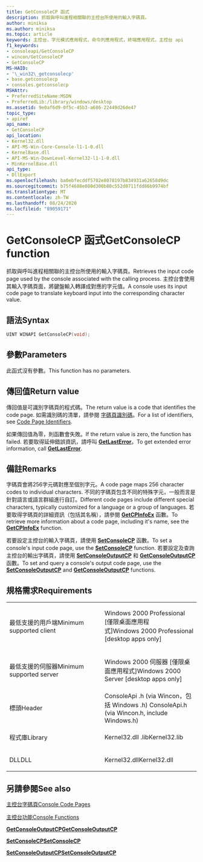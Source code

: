 ```yaml
---
title: GetConsoleCP 函式
description: 抓取與呼叫進程相關聯的主控台所使用的輸入字碼頁。
author: miniksa
ms.author: miniksa
ms.topic: article
keywords: 主控台，字元模式應用程式，命令列應用程式，終端應用程式，主控台 api
f1_keywords:
- consoleapi/GetConsoleCP
- wincon/GetConsoleCP
- GetConsoleCP
MS-HAID:
- '\_win32\_getconsolecp'
- base.getconsolecp
- consoles.getconsolecp
MSHAttr:
- PreferredSiteName:MSDN
- PreferredLib:/library/windows/desktop
ms.assetid: 9e0af6d9-0f5c-45b3-a686-22449d26de47
topic_type:
- apiref
api_name:
- GetConsoleCP
api_location:
- Kernel32.dll
- API-MS-Win-Core-Console-l1-1-0.dll
- KernelBase.dll
- API-MS-Win-DownLevel-Kernel32-l1-1-0.dll
- MinKernelBase.dll
api_type:
- DllExport
ms.openlocfilehash: ba0ebfecddf5702e8078197b834931a62658d9dc
ms.sourcegitcommit: b75f4688e080d300b80c552d0711fdd86b9974bf
ms.translationtype: MT
ms.contentlocale: zh-TW
ms.lasthandoff: 08/24/2020
ms.locfileid: "89059171"
---
```

# <a name="getconsolecp-function"></a><span data-ttu-id="d3fbf-104">GetConsoleCP 函式</span><span class="sxs-lookup"><span data-stu-id="d3fbf-104">GetConsoleCP function</span></span>


<span data-ttu-id="d3fbf-105">抓取與呼叫進程相關聯的主控台所使用的輸入字碼頁。</span><span class="sxs-lookup"><span data-stu-id="d3fbf-105">Retrieves the input code page used by the console associated with the calling process.</span></span> <span data-ttu-id="d3fbf-106">主控台會使用其輸入字碼頁面，將鍵盤輸入轉譯成對應的字元值。</span><span class="sxs-lookup"><span data-stu-id="d3fbf-106">A console uses its input code page to translate keyboard input into the corresponding character value.</span></span>

<a name="syntax"></a><span data-ttu-id="d3fbf-107">語法</span><span class="sxs-lookup"><span data-stu-id="d3fbf-107">Syntax</span></span>
------

```C
UINT WINAPI GetConsoleCP(void);
```

<a name="parameters"></a><span data-ttu-id="d3fbf-108">參數</span><span class="sxs-lookup"><span data-stu-id="d3fbf-108">Parameters</span></span>
----------

<span data-ttu-id="d3fbf-109">此函式沒有參數。</span><span class="sxs-lookup"><span data-stu-id="d3fbf-109">This function has no parameters.</span></span>

<a name="return-value"></a><span data-ttu-id="d3fbf-110">傳回值</span><span class="sxs-lookup"><span data-stu-id="d3fbf-110">Return value</span></span>
------------

<span data-ttu-id="d3fbf-111">傳回值是可識別字碼頁的程式碼。</span><span class="sxs-lookup"><span data-stu-id="d3fbf-111">The return value is a code that identifies the code page.</span></span> <span data-ttu-id="d3fbf-112">如需識別碼的清單，請參閱 [字碼頁識別碼](https://msdn.microsoft.com/library/windows/desktop/dd317756)。</span><span class="sxs-lookup"><span data-stu-id="d3fbf-112">For a list of identifiers, see [Code Page Identifiers](https://msdn.microsoft.com/library/windows/desktop/dd317756).</span></span>

<span data-ttu-id="d3fbf-113">如果傳回值為零，則函數會失敗。</span><span class="sxs-lookup"><span data-stu-id="d3fbf-113">If the return value is zero, the function has failed.</span></span> <span data-ttu-id="d3fbf-114">若要取得延伸錯誤資訊，請呼叫 [**GetLastError**](https://msdn.microsoft.com/library/windows/desktop/ms679360)。</span><span class="sxs-lookup"><span data-stu-id="d3fbf-114">To get extended error information, call [**GetLastError**](https://msdn.microsoft.com/library/windows/desktop/ms679360).</span></span>

<a name="remarks"></a><span data-ttu-id="d3fbf-115">備註</span><span class="sxs-lookup"><span data-stu-id="d3fbf-115">Remarks</span></span>
-------

<span data-ttu-id="d3fbf-116">字碼頁會將256字元碼對應至個別字元。</span><span class="sxs-lookup"><span data-stu-id="d3fbf-116">A code page maps 256 character codes to individual characters.</span></span> <span data-ttu-id="d3fbf-117">不同的字碼頁包含不同的特殊字元，一般而言是針對語言或語言群組進行自訂。</span><span class="sxs-lookup"><span data-stu-id="d3fbf-117">Different code pages include different special characters, typically customized for a language or a group of languages.</span></span> <span data-ttu-id="d3fbf-118">若要取得字碼頁的詳細資訊（包括其名稱），請參閱 [**GetCPInfoEx**](https://msdn.microsoft.com/library/windows/desktop/dd318081) 函數。</span><span class="sxs-lookup"><span data-stu-id="d3fbf-118">To retrieve more information about a code page, including it's name, see the [**GetCPInfoEx**](https://msdn.microsoft.com/library/windows/desktop/dd318081) function.</span></span>

<span data-ttu-id="d3fbf-119">若要設定主控台的輸入字碼頁，請使用 [**SetConsoleCP**](setconsolecp.md) 函數。</span><span class="sxs-lookup"><span data-stu-id="d3fbf-119">To set a console's input code page, use the [**SetConsoleCP**](setconsolecp.md) function.</span></span> <span data-ttu-id="d3fbf-120">若要設定及查詢主控台的輸出字碼頁，請使用 [**SetConsoleOutputCP**](setconsoleoutputcp.md) 和 [**GetConsoleOutputCP**](getconsoleoutputcp.md) 函數。</span><span class="sxs-lookup"><span data-stu-id="d3fbf-120">To set and query a console's output code page, use the [**SetConsoleOutputCP**](setconsoleoutputcp.md) and [**GetConsoleOutputCP**](getconsoleoutputcp.md) functions.</span></span>

<a name="requirements"></a><span data-ttu-id="d3fbf-121">規格需求</span><span class="sxs-lookup"><span data-stu-id="d3fbf-121">Requirements</span></span>
------------

<table>
<colgroup>
<col width="50%" />
<col width="50%" />
</colgroup>
<tbody>
<tr class="odd">
<td><p><span data-ttu-id="d3fbf-122">最低支援的用戶端</span><span class="sxs-lookup"><span data-stu-id="d3fbf-122">Minimum supported client</span></span></p></td>
<td><p><span data-ttu-id="d3fbf-123">Windows 2000 Professional [僅限桌面應用程式]</span><span class="sxs-lookup"><span data-stu-id="d3fbf-123">Windows 2000 Professional [desktop apps only]</span></span></p></td>
</tr>
<tr class="even">
<td><p><span data-ttu-id="d3fbf-124">最低支援的伺服器</span><span class="sxs-lookup"><span data-stu-id="d3fbf-124">Minimum supported server</span></span></p></td>
<td><p><span data-ttu-id="d3fbf-125">Windows 2000 伺服器 [僅限桌面應用程式]</span><span class="sxs-lookup"><span data-stu-id="d3fbf-125">Windows 2000 Server [desktop apps only]</span></span></p></td>
</tr>
<tr class="odd">
<td><p><span data-ttu-id="d3fbf-126">標頭</span><span class="sxs-lookup"><span data-stu-id="d3fbf-126">Header</span></span></p></td>
<td><span data-ttu-id="d3fbf-127">ConsoleApi .h (via Wincon，包括 Windows .h) </span><span class="sxs-lookup"><span data-stu-id="d3fbf-127">ConsoleApi.h (via Wincon.h, include Windows.h)</span></span></td>
</tr>
<tr class="even">
<td><p><span data-ttu-id="d3fbf-128">程式庫</span><span class="sxs-lookup"><span data-stu-id="d3fbf-128">Library</span></span></p></td>
<td><span data-ttu-id="d3fbf-129">Kernel32.dll .lib</span><span class="sxs-lookup"><span data-stu-id="d3fbf-129">Kernel32.lib</span></span></td>
</tr>
<tr class="odd">
<td><p><span data-ttu-id="d3fbf-130">DLL</span><span class="sxs-lookup"><span data-stu-id="d3fbf-130">DLL</span></span></p></td>
<td><span data-ttu-id="d3fbf-131">Kernel32.dll</span><span class="sxs-lookup"><span data-stu-id="d3fbf-131">Kernel32.dll</span></span></td>
</tr>
<tr class="even">
</tr>
<tr class="odd">
</tr>
<tr class="even">
</tr>
</tbody>
</table>

## <a name="span-idsee_alsospansee-also"></a><span data-ttu-id="d3fbf-132"><span id="see_also"></span>另請參閱</span><span class="sxs-lookup"><span data-stu-id="d3fbf-132"><span id="see_also"></span>See also</span></span>


[<span data-ttu-id="d3fbf-133">主控台字碼頁</span><span class="sxs-lookup"><span data-stu-id="d3fbf-133">Console Code Pages</span></span>](console-code-pages.md)

[<span data-ttu-id="d3fbf-134">主控台功能</span><span class="sxs-lookup"><span data-stu-id="d3fbf-134">Console Functions</span></span>](console-functions.md)

[<span data-ttu-id="d3fbf-135">**GetConsoleOutputCP**</span><span class="sxs-lookup"><span data-stu-id="d3fbf-135">**GetConsoleOutputCP**</span></span>](getconsoleoutputcp.md)

[<span data-ttu-id="d3fbf-136">**SetConsoleCP**</span><span class="sxs-lookup"><span data-stu-id="d3fbf-136">**SetConsoleCP**</span></span>](setconsolecp.md)

[<span data-ttu-id="d3fbf-137">**SetConsoleOutputCP**</span><span class="sxs-lookup"><span data-stu-id="d3fbf-137">**SetConsoleOutputCP**</span></span>](setconsoleoutputcp.md)

 

 




